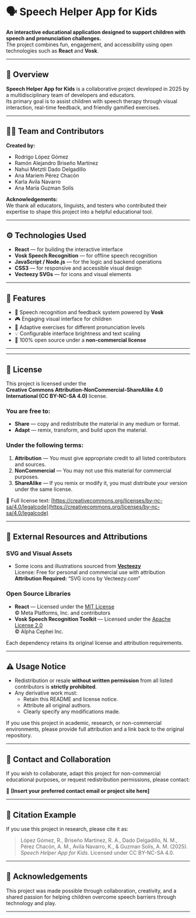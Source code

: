 # 🗣️ Speech Helper App for Kids

**An interactive educational application designed to support children with speech and pronunciation challenges.**  
The project combines fun, engagement, and accessibility using open technologies such as **React** and **Vosk**.

---

## 🌟 Overview

**Speech Helper App for Kids** is a collaborative project developed in 2025 by a multidisciplinary team of developers and educators.  
Its primary goal is to assist children with speech therapy through visual interaction, real-time feedback, and friendly gamified exercises.

---

## 👩‍💻 Team and Contributors

**Created by:**
- Rodrigo López Gómez  
- Ramón Alejandro Briseño Martínez  
- Nahui Metztli Dado Delgadillo  
- Ana Mariem Pérez Chacón  
- Karla Avila Navarro  
- Ana María Guzman Solís  

**Acknowledgements:**  
We thank all educators, linguists, and testers who contributed their expertise to shape this project into a helpful educational tool.

---

## ⚙️ Technologies Used

- **React** — for building the interactive interface  
- **Vosk Speech Recognition** — for offline speech recognition  
- **JavaScript / Node.js** — for the logic and backend operations  
- **CSS3** — for responsive and accessible visual design  
- **Vecteezy SVGs** — for icons and visual elements  

---

## 🧠 Features

- 🎯 Speech recognition and feedback system powered by **Vosk**
- 🎮 Engaging visual interface for children
- 🧩 Adaptive exercises for different pronunciation levels
- 💡 Configurable interface brightness and text scaling
- 🌈 100% open source under a **non-commercial license**

---


---

## 📜 License

This project is licensed under the  
**Creative Commons Attribution-NonCommercial-ShareAlike 4.0 International (CC BY-NC-SA 4.0)** license.

### You are free to:
- **Share** — copy and redistribute the material in any medium or format.  
- **Adapt** — remix, transform, and build upon the material.  

### Under the following terms:
1. **Attribution** — You must give appropriate credit to all listed contributors and sources.  
2. **NonCommercial** — You may not use this material for commercial purposes.  
3. **ShareAlike** — If you remix or modify it, you must distribute your version under the same license.

📘 Full license text: [https://creativecommons.org/licenses/by-nc-sa/4.0/legalcode](https://creativecommons.org/licenses/by-nc-sa/4.0/legalcode)

---

## 📎 External Resources and Attributions

### SVG and Visual Assets
- Some icons and illustrations sourced from [**Vecteezy**](https://www.vecteezy.com)  
  License: Free for personal and commercial use with attribution  
  **Attribution Required:** “SVG icons by Vecteezy.com”

### Open Source Libraries
- **React** — Licensed under the [MIT License](https://opensource.org/licenses/MIT)  
  © Meta Platforms, Inc. and contributors  
- **Vosk Speech Recognition Toolkit** — Licensed under the [Apache License 2.0](https://www.apache.org/licenses/LICENSE-2.0)  
  © Alpha Cephei Inc.

Each dependency retains its original license and attribution requirements.

---

## ⚠️ Usage Notice

- Redistribution or resale **without written permission** from all listed contributors is **strictly prohibited**.  
- Any derivative work must:
  - Retain this README and license notice.
  - Attribute all original authors.
  - Clearly specify any modifications made.  

If you use this project in academic, research, or non-commercial environments, please provide full attribution and a link back to the original repository.

---

## 🧩 Contact and Collaboration

If you wish to collaborate, adapt this project for non-commercial educational purposes, or request redistribution permissions, please contact:

📧 **[Insert your preferred contact email or project site here]**

---

## 💬 Citation Example

If you use this project in research, please cite it as:

> López Gómez, R., Briseño Martínez, R. A., Dado Delgadillo, N. M., Pérez Chacón, A. M., Avila Navarro, K., & Guzman Solís, A. M. (2025). *Speech Helper App for Kids*. Licensed under CC BY-NC-SA 4.0.

---

## 💖 Acknowledgements

This project was made possible through collaboration, creativity, and a shared passion for helping children overcome speech barriers through technology and play.

---



